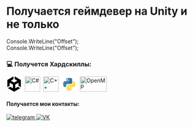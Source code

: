 # Получается геймдевер на Unity и не только

<div>
Console.WriteLine("Offset");<br>
Console.WriteLine("Offset");
</div>

### 💻 Получется Хардскиллы:

<div>
  <img src="https://github.com/devicons/devicon/blob/master/icons/unity/unity-plain.svg" title="Unity" width="40" height="40"/>&nbsp
  <img src="https://cdn.coursehunter.net/category/c-sharp-c.png" title="C#" width="40" height="40"/>&nbsp
  <img src="https://sun6-22.userapi.com/s/v1/ig2/XoeNT5AkCL3SbemsEzkYOGnsdVAbnO7SQ-aV_Gi-Q7SvKIuKxYhMVlLW6jLPnF3yfWx1nu6rpqyvtw7yZNNv1ws9.jpg?size=1342x1342&quality=96&crop=35,43,1342,1342&ava=1" title="C++" width="40" height="40"/>&nbsp
  <img src="https://github.com/devicons/devicon/blob/master/icons/python/python-original.svg" title="Python" width="40" height="40"/>&nbsp
  <img src="https://mms.businesswire.com/media/20201113005450/en/307885/22/OpenMPLogo-rgb.jpg" title="OpenMP" width="70" height="40"/>&nbsp  
</div>

#### Получается мои контакты:
<div id="badges">
    <a href="https://t.me/EvgeniiSimakov" target="telegram">
      <img src="https://cdn-icons-png.flaticon.com/512/2111/2111646.png" width="35" height="30" alt="telegram" />
    </a>
    <a href="https://vk.com/merczz" target="VK">
      <img src="https://avatanplus.com/files/resources/original/56df0dbaee8c9153574da261.png" width="35" height="30" alt="VK" />
    </a>
</div>
